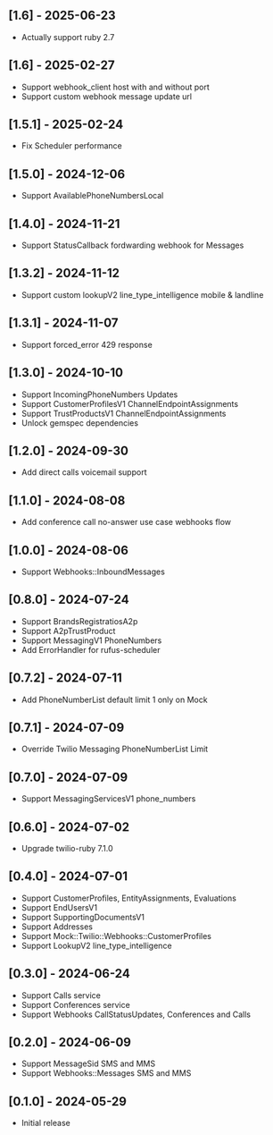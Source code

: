 ## [1.6] - 2025-06-23
- Actually support ruby 2.7

## [1.6] - 2025-02-27
- Support webhook_client host with and without port
- Support custom webhook message update url

## [1.5.1] - 2025-02-24
- Fix Scheduler performance

## [1.5.0] - 2024-12-06
- Support AvailablePhoneNumbersLocal

## [1.4.0] - 2024-11-21
- Support StatusCallback fordwarding webhook for Messages

## [1.3.2] - 2024-11-12
- Support custom lookupV2 line_type_intelligence mobile & landline

## [1.3.1] - 2024-11-07
- Support forced_error 429 response

## [1.3.0] - 2024-10-10
- Support IncomingPhoneNumbers Updates
- Support CustomerProfilesV1 ChannelEndpointAssignments
- Support TrustProductsV1 ChannelEndpointAssignments
- Unlock gemspec dependencies

## [1.2.0] - 2024-09-30
- Add direct calls voicemail support

## [1.1.0] - 2024-08-08
- Add conference call no-answer use case webhooks flow

## [1.0.0] - 2024-08-06
- Support Webhooks::InboundMessages

## [0.8.0] - 2024-07-24
- Support BrandsRegistratiosA2p
- Support A2pTrustProduct
- Support MessagingV1 PhoneNumbers
- Add ErrorHandler for rufus-scheduler

## [0.7.2] - 2024-07-11
- Add PhoneNumberList default limit 1 only on Mock

## [0.7.1] - 2024-07-09
- Override Twilio Messaging PhoneNumberList Limit

## [0.7.0] - 2024-07-09
- Support MessagingServicesV1 phone_numbers

## [0.6.0] - 2024-07-02
- Upgrade twilio-ruby 7.1.0

## [0.4.0] - 2024-07-01
- Support CustomerProfiles, EntityAssignments, Evaluations
- Support EndUsersV1
- Support SupportingDocumentsV1
- Support Addresses
- Support Mock::Twilio::Webhooks::CustomerProfiles
- Support LookupV2 line_type_intelligence

## [0.3.0] - 2024-06-24
- Support Calls service
- Support Conferences service
- Support Webhooks CallStatusUpdates, Conferences and Calls

## [0.2.0] - 2024-06-09
- Support MessageSid SMS and MMS
- Support Webhooks::Messages SMS and MMS

## [0.1.0] - 2024-05-29

- Initial release
